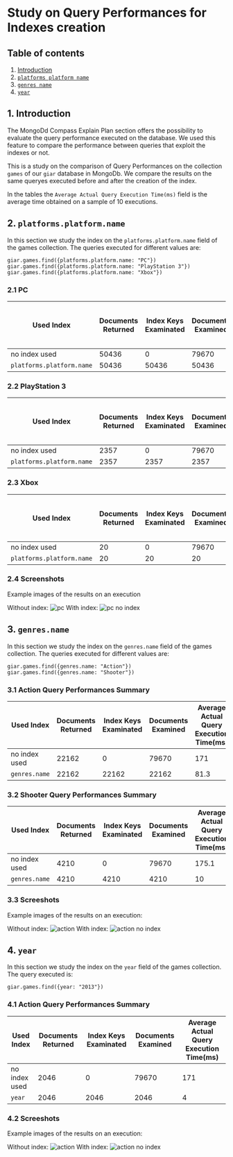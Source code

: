 # Study on Query Performances for Indexes creation

## Table of contents
1) [Introduction](#1-introduction)
2) [`platforms platform name`](#2-`platforms.platform.name`)
3) [`genres name`](#2-`genres.name`)
4) [`year`](#2-`year`)

## 1. Introduction
The MongoDd Compass Explain Plan section offers the possibility to evaluate the query performance executed on the database. We used this feature to compare the performance between queries that exploit the indexes or not.

This is a study on the comparison of Query Performances on the collection `games` of our `giar` database in MongoDb.
We compare the results on the same queryes executed before and after the creation of the index.

In the tables the `Average Actual Query Execution Time(ms)` field is the average time obtained on a sample of 10 executions.

## 2. `platforms.platform.name`
In this section we study the index on the `platforms.platform.name` field of the games collection.
The queries executed for different values are: 
````
giar.games.find({platforms.platform.name: "PC"})
giar.games.find({platforms.platform.name: "PlayStation 3"})
giar.games.find({platforms.platform.name: "Xbox"})
````

### 2.1 PC

Used Index | Documents Returned | Index Keys Examinated | Documents Examined | Average Actual Query Execution Time(ms) 
------------ | ------------ | ------------ | ------------ | ------------ 
no index used | 50436 | 0 | 79670 | 172.6 
`platforms.platform.name` | 50436 | 50436 | 50436 | 136.4 

### 2.2 PlayStation 3 

Used Index | Documents Returned | Index Keys Examinated | Documents Examined | Average Actual Query Execution Time(ms) 
------------ | ------------ | ------------ | ------------ | ------------ 
no index used | 2357 | 0 | 79670 | 179.3 
`platforms.platform.name` | 2357 | 2357 | 2357 | 5.3 

### 2.3 Xbox 

Used Index | Documents Returned | Index Keys Examinated | Documents Examined | Average Actual Query Execution Time(ms) 
------------ | ------------ | ------------ | ------------ | ------------ 
no index used | 20 | 0 | 79670 | 177.4 
`platforms.platform.name` | 20 | 20 | 20 | 0

### 2.4 Screenshots
Example images of the results on an execution

Without index:
![pc](./resources/platPCnoindex.png)
With index:
![pc no index](./resources/platPCindex.png)




## 3. `genres.name`
In this section we study the index on the `genres.name` field of the games collection.
The queries executed for different values are: 
````
giar.games.find({genres.name: "Action"})
giar.games.find({genres.name: "Shooter"})
````

### 3.1 Action Query Performances Summary

Used Index | Documents Returned | Index Keys Examinated | Documents Examined | Average Actual Query Execution Time(ms) 
------------ | ------------ | ------------ | ------------ | ------------ 
no index used | 22162 | 0 | 79670 | 171 
`genres.name` | 22162 | 22162 | 22162 | 81.3 

### 3.2 Shooter Query Performances Summary

Used Index | Documents Returned | Index Keys Examinated | Documents Examined | Average Actual Query Execution Time(ms) 
------------ | ------------ | ------------ | ------------ | ------------ 
no index used | 4210 | 0 | 79670 | 175.1 
`genres.name` | 4210 | 4210 | 4210 | 10 

### 3.3 Screeshots
Example images of the results on an execution:

Without index:
![action](./resources/genresACTIONnoindex.png)
With index:
![action no index](./resources/genresACTIONindex.png)


## 4. `year`
In this section we study the index on the `year` field of the games collection.
The query executed is: 
````
giar.games.find({year: "2013"})
````

### 4.1 Action Query Performances Summary

Used Index | Documents Returned | Index Keys Examinated | Documents Examined | Average Actual Query Execution Time(ms) 
------------ | ------------ | ------------ | ------------ | ------------ 
no index used | 2046 | 0 | 79670 | 171 
`year` | 2046 | 2046 | 2046 | 4 


### 4.2 Screeshots
Example images of the results on an execution:

Without index:
![action](./resources/year2013noindex.png)
With index:
![action no index](./resources/year2013index.png)
